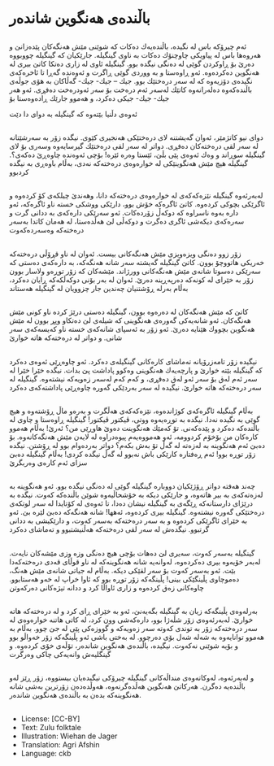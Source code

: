 # باڵندەی هەنگوین شاندەر

##
ئەم چیرۆكە باس لە نگیدە، باڵندەیەك دەكات كە شوێنی مێش هەنگەكان پێدەزانێ و هەروەها باس لە پیاویكی چاوچنۆك دەكات بە ناوی گینگیلە. جارێكیان كە گینگیلە چووبووە دەرێ بۆ ڕاوكردن گوێی لە دەنگی نیگدە بوو. گینگیلە ئاوی لە زاری دەتكا كاتێ بیری لە هەنگوین دەكردەوە. ئەو ڕاوەستا و بە ووردی گوێی ڕاگرت و ئەوەندە گەڕا تا ئاخرەكەی نگیدەی دۆزیەوە كە لە سەر درەختێك بوو. جیك – جیك- جیك- گەڵاكان بە هۆی جوڵەی باڵندەكەوە دەلەرانەوە كاتێك لەسەر ئەم درەخت بۆ سەر ئەودرەخت دەفڕی. ئەو هەر جیك- جیك- جیكی دەكرد، و هەموو جارێك ڕادەوەستا بۆ

 ئەوەی دڵنیا بێتەوە كە گینگیلە بە دوای دا دێت

##
دوای نیو كاتژمێر، ئەوان گەیشتنە لای درەختێكی هەنجیری كێوی. نیگدە زۆر بە سەرشێتانە لە سەر لقی درەختەكان دەفڕی. دواتر لە سەر لقی درەختێك گیرسایەوە وسەری بۆ لای گینگیلە سوڕاند و وەك ئەوەی پێی بڵێ، ئێستا وەرە ئێرە! بۆچی ئەوەندە چاوەڕێ دەكەی؟. گینگیلە هیچ مێش هەنگوینێكی لە خوارەوەی درەختەكە نەدی، بەڵام باوەڕی بە نیگدە كردبوو

##
لەبەرئەوە گینگیلە نێزەكەكەی لە خوارەوەی درەختەكە دانا، وهەندێ چیلكەی كۆ كردەوە و ئاگرێكی بچوكی كردەوە. كاتێ ئاگرەكە خۆش بوو، دارێكی ووشكی خستە ناو ئاگرەكە، ئەو دارە بەوە ناسراوە كە دوكەڵ زۆردەكات. ئەو سەرێكی دارەكەی بە ددانی گرت و سەرەكەی دیكەشی ئاگری دەگرت و دوكەڵی لێ هەڵدەستا، لە هەمان كاتدا بەسەر درەختەكە وەسەردەكەوت

##
زۆر زوو دەنگی ویزەویزی مێش هەنگەكانی بیست. ئەوان لە ناو قڕۆڵی درەختەكە خەریكی هاتووچۆ بوون. كاتێ گینگیلە گەیشتە سەر شانە هەنگەكە، بە دارەكەی دەستی كە سەرێكی دەسوتا شانەی مێش هەنگەكانی وورژاند. مێشەكان كە زۆر توڕەو ولاسار بوون زۆر بە خێرای لە كونەكە دەرپەڕینە دەرێ. ئەوان لە بەر بۆنی دوكەڵكەكە ڕایان دەكرد، بەڵام بەرلە ڕۆشتنیان چەندین جار چزوویان لە گینگیلە هەستاند

##
كاتێ كە مێش هەنگەكان لە دەرەوە بوون، گینگیلە دەستی درێژ كردە ناو كونی مێش هەنگەكان. ئەو شانەیەكی گەورەی هەنگوینی كە شیلەی لێ دەتكاو وپڕ بوون لە مێش هەنگوین بچووك هێنایە دەرێ. ئەو زۆر بە ئەسپای شانەكەی خستە ناو كەیسەكەی سەر شانی. و دواتر لە درەختەكە هاتە خوارێ

##
نیگیدە زۆر تامەزرۆیانە تەماشای كارەكانی گینگیلەی دەكرد. ئەو چاوەڕێی ئەوەی دەكرد كە گینگیلە بێتە خوارێ و پارچەیەك هەنگوینی وەكوو پاداشت پێ بدات. نیگدە خێرا خێرا لە سەر ئەم لەق بۆ سەر ئەو لەق دەفڕی، و كەم كەم لەسەر زەویەكە نیشتەوە. گینگیلە لە سەر درەختەكە هاتە خوارێ. نیگیدە لە سەر بەردێكی گەورە چاوەڕێی پاداشتەكەی دەكرد

##
بەڵام گینگیلە ئاگرەكەی كوژاندەوە، نێزەكەكەی هەڵگرت و بەرەو ماڵ ڕۆشتەوە و هیچ گوێی بە نگیدە نەدا. نیگدە بە توڕەیەوە ووتی، ڤیكتور ڤیكتور! گینگیلە ڕاوەستا و چاوی لە باڵندەكە دەكرد و پێدەكەنی. تۆ كەمێك هەنگوینت دەوێ هاوڕێی من؟ ئەرێ! بەڵام هەموو كارەكان من بۆخۆم كردوومە، ئەو هەمووەیەم پیوەدراوە لە لایەن مێش هەنگەكانەوە. بۆ دەبێ ئەم هەنگوینە بە لەزەتە لە گەڵ تۆ بەش بكەم؟ دواتر بەردەوام بوو لە ڕۆشتن. نیگدە زۆر توڕە بوو! ئەم ڕەفتارە كارێكی باش نەبوو لە گەڵ نیگدە كردی! بەڵام گینگیلە دەبێ سزای ئەم كارەی وەربگرێ

##
چەند هەفتە دواتر ڕۆژێكیان دووبارە گینگیلە گوێی لە دەنگی نیگدە بوو. ئەو هەنگوینە بە لەزەتەكەی بە بیر هاتەوە، و جارێكی دیكە بە خۆشحاڵیەوە شوێن باڵندەكە كەوت. نیگدە بە درێژای دارستانەكە ڕێگەی بە گینگیلە نیشان دەدا، تا ئەوەی لە كۆتایدا لە سەر لوتكەی درەختێكی گەورە نیشتەوە. گینگیلە بیری كردەوە، ئەهها! شانە هەنگەكە دەبێ لێرە بێ. ئەو بە خێرای ئاگرێكی كردەوە و بە سەر درەختەكە بەسەر كەوت، و دارێكیشی بە ددانی گرتبوو. نیگدەش لە سەر لقی درەختەكە هەڵنیشتبوو و تەماشای دەكرد

##
گینگیلە بەسەر كەوت، سەیری لێ دەهات بۆچی هیچ دەنگی وزە وزی مێشەكان نایەت. لەبەر خۆیەوە بیری دەكردەوە، لەوانەیە شانە هەنگوینەكە لە ناو قوڵای قەدی درەختەكەدا بێت. ئەو بەسەر كەوت بۆ سەر لقێكی دیكە. بەڵام لە جیاتی شانەی مێش هەنگ، دەموچاوی پڵینگێكی بینی! پڵینگەكە زۆر توڕە بوو كە ئاوا خراپ لە خەو هەستابوو. چاوەكانی زەق كردەوە و زاری ئاواڵا كرد و ددانە تیژەكانی دەركەوتن

##
بەرلەوەی پڵینگەكە زیان بە گینگیلە بگەیەنێ، ئەو بە خێرای ڕای كرد و لە درەختەكە هاتە خوارێ. لەبەرئەوەی زۆر شڵەژا بوو، دارەكەشی وون كرد، لە كاتی هاتنە خوارەوەی لە سەر درەختەكە زۆر بە توندی كەوتە سەر زەویەكە و گووزەكی پێی لە جێ چوو. بەڵام بە هەموو توانایەوە بە شەلە شەل بۆی دەرچوو. لە بەختی باشی ئەو پڵینگەكە زۆر خەواڵو بوو و بۆیە شوێنی نەكەوت. نیگیدە، باڵندەی هەنگوین شاندەر، تۆڵەی خۆی كردەوە. و گینگلیەش وانەیەكی چاكی وەرگرت

##
و لەبەرئەوە، لەوكاتەوەی منداڵەكانی گینگیلە چیرۆكی نیگیدەیان بیستووە، زۆر ڕێز لەو باڵندەیە دەگرن. هەركاتێ هەنگوین هەڵدەگرنەوە، هەوڵدەدەن زۆرترین بەشی شانە هەنگوینەكە بدەن بە باڵندەی هەنگوین شاندەر.

##
* License: [CC-BY]
* Text: Zulu folktale
* Illustration: Wiehan de Jager
* Translation: Agri Afshin
* Language: ckb
